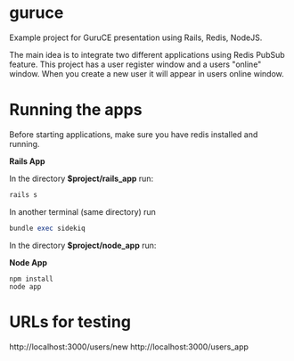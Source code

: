 guruce
======

Example project for GuruCE presentation using Rails, Redis, NodeJS.

The main idea is to integrate two different applications using Redis PubSub feature. This project has a user register window and a users "online" window. When you create a new user it will appear in users online window.

Running the apps
================

Before starting applications, make sure you have redis installed and running.

**Rails App**

In the directory **$project/rails_app** run:

```ruby
rails s
```

In another terminal (same directory) run

```ruby
bundle exec sidekiq
```

In the directory **$project/node_app** run:

**Node App**

```nodejs
npm install
node app
```

URLs for testing
================

http://localhost:3000/users/new
http://localhost:3000/users_app
